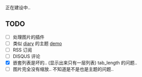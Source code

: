 正在建设中..

## TODO
- [ ] 处理图片的插件
- [ ] 类似 [diary](https://github.com/amazingrise/hugo-theme-diary) 的主题 [demo](https://byvoid.com/zhs/)
- [ ] RSS 订阅
- [ ] DISQUS 评论
- [x] 嵌套列表是坏的.. (显示出来只有一层列表) tab_length 的问题..
- [ ] 图片完全没有缩放.. 不知道是不是也是主题的问题..
